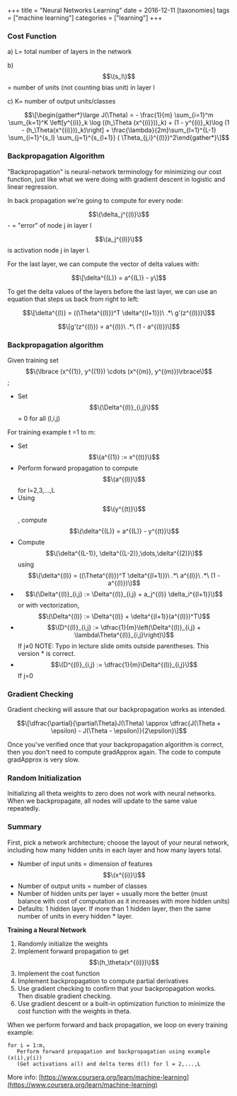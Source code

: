 +++
title = "Neural Networks Learning"
date = 2016-12-11
[taxonomies]
tags = ["machine learning"]
categories = ["learning"]
+++
### Cost Function

a) L= total number of layers in the network

b) $$\(s_l\)$$ = number of units (not counting bias unit) in layer l

c) K= number of output units/classes

$$\[\begin{gather*}\large J(\Theta) = - \frac{1}{m} \sum_{i=1}^m \sum_{k=1}^K \left[y^{(i)}_k \log ((h_\Theta (x^{(i)}))_k) + (1 - y^{(i)}_k)\log (1 - (h_\Theta(x^{(i)}))_k)\right] + \frac{\lambda}{2m}\sum_{l=1}^{L-1} \sum_{i=1}^{s_l} \sum_{j=1}^{s_{l+1}} ( \Theta_{j,i}^{(l)})^2\end{gather*}\]$$

### Backpropagation Algorithm

"Backpropagation" is neural-network terminology for minimizing our cost function, just like what we were doing with gradient descent in logistic and linear regression.

In back propagation we're going to compute for every node:

$$\(\delta_j^{(l)}\)$$ - = "error" of node j in layer l

$$\(a_j^{(l)}\)$$ is activation node j in layer l.

For the last layer, we can compute the vector of delta values with:

$$\[\delta^{(L)} = a^{(L)} - y\]$$

To get the delta values of the layers before the last layer, we can use an equation that steps us back from right to left:

$$\[\delta^{(l)} = ((\Theta^{(l)})^T \delta^{(l+1)})\ .*\ g'(z^{(l)})\]$$

$$\[g'(z^{(l)}) = a^{(l)}\ .*\ (1 - a^{(l)})\]$$

### Backpropagation algorithm

Given training set $$\(\lbrace (x^{(1)}, y^{(1)}) \cdots (x^{(m)}, y^{(m)})\rbrace\)$$;

* Set $$\(\Delta^{(l)}_{i,j}\)$$= 0 for all (l,i,j)

For training example t =1 to m:

* Set $$\(a^{(1)} := x^{(t)}\)$$
* Perform forward propagation to compute $$\(a^{(l)}\)$$ for l=2,3,…,L
* Using $$\(y^{(t)}\)$$, compute $$\(\delta^{(L)} = a^{(L)} - y^{(t)}\)$$
* Compute $$\(\delta^{(L-1)}, \delta^{(L-2)},\dots,\delta^{(2)}\)$$ using $$\(\delta^{(l)} = ((\Theta^{(l)})^T \delta^{(l+1)})\ .*\ a^{(l)}\ .*\ (1 - a^{(l)})\)$$
* $$\(\Delta^{(l)}_{i,j} := \Delta^{(l)}_{i,j} + a_j^{(l)} \delta_i^{(l+1)}\)$$ or with vectorization, $$\(\Delta^{(l)} := \Delta^{(l)} + \delta^{(l+1)}(a^{(l)})^T\)$$
* $$\(D^{(l)}_{i,j} := \dfrac{1}{m}\left(\Delta^{(l)}_{i,j} + \lambda\Theta^{(l)}_{i,j}\right)\)$$ If j≠0 NOTE: Typo in lecture slide omits outside parentheses. This version * is correct.
* $$\(D^{(l)}_{i,j} := \dfrac{1}{m}\Delta^{(l)}_{i,j}\)$$ If j=0

### Gradient Checking

Gradient checking will assure that our backpropagation works as intended.

$$\[\dfrac{\partial}{\partial\Theta}J(\Theta) \approx \dfrac{J(\Theta + \epsilon) - J(\Theta - \epsilon)}{2\epsilon}\]$$

Once you've verified once that your backpropagation algorithm is correct, then you don't need to compute gradApprox again. The code to compute gradApprox is very slow.

### Random Initialization

Initializing all theta weights to zero does not work with neural networks. When we backpropagate, all nodes will update to the same value repeatedly.

### Summary

First, pick a network architecture; choose the layout of your neural network, including how many hidden units in each layer and how many layers total.

* Number of input units = dimension of features $$\(x^{(i)}\)$$
* Number of output units = number of classes
* Number of hidden units per layer = usually more the better (must balance with cost of computation as it increases with more hidden units)
* Defaults: 1 hidden layer. If more than 1 hidden layer, then the same number of units in every hidden * layer.

**Training a Neural Network**

1. Randomly initialize the weights
2. Implement forward propagation to get $$\(h_\theta(x^{(i)})\)$$
3. Implement the cost function
4. Implement backpropagation to compute partial derivatives
5. Use gradient checking to confirm that your backpropagation works. Then disable gradient checking.
6. Use gradient descent or a built-in optimization function to minimize the cost function with the weights in theta.

When we perform forward and back propagation, we loop on every training example:

```none
for i = 1:m,
   Perform forward propagation and backpropagation using example (x(i),y(i))
   (Get activations a(l) and delta terms d(l) for l = 2,...,L
```

More info:
[https://www.coursera.org/learn/machine-learning](https://www.coursera.org/learn/machine-learning)